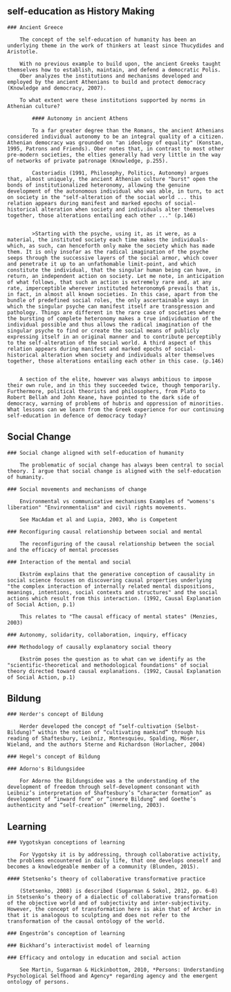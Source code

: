 ## self-education as History Making

    ### Ancient Greece

        The concept of the self-education of humanity has been an underlying theme in the work of thinkers at least since Thucydides and Aristotle.

        With no previous example to build upon, the ancient Greeks taught themselves how to establish, maintain, and defend a democratic Polis.
        Ober analyzes the institutions and mechanisms developed and employed by the ancient Athenians to build and protect democracy (Knowledge and democracy, 2007).

        To what extent were these institutions supported by norms in Athenian culture?

            #### Autonomy in ancient Athens

            To a far greater degree than the Romans, the ancient Athenians considered individual autonomy to be an integral quality of a citizen. Athenian democracy was grounded on "an ideology of equality" (Konstan, 1995, Patrons and Friends). Ober notes that, in contrast to most other pre-modern societies, the elties generally had very little in the way of networks of private patronage (Knowledge, p.255).

            Castoriadis (1991, Philosophy, Politics, Autonomy) argues that, almost uniquely, the ancient Athenian culture "burst" open the bonds of institutionalized heteronomy, allowing the genuine development of the autonomous individual who was able, in turn, to act on society in the "self-alteration of the social world ... this relation appears during manifest and marked epochs of social-historical alteration when society and individuals alter themselves together, those alterations entailing each other ..." (p.146)


            >Starting with the psyche, using it, as it were, as a material, the instituted society each time makes the individuals-which, as such, can henceforth only make the society which has made them. It is only insofar as the radical imagination of the psyche seeps through the successive layers of the social armor, which cover and penetrate it up to an unfathomable limit-point, and which constitute the individual, that the singular human being can have, in return, an independent action on society. Let me note, in anticipation of what follows, that such an action is extremely rare and, at any rate, imperceptible wherever instituted heteronomy6 prevails­ that is, in fact, in almost all known societies. In this case, apart from the bundle of predefined social roles, the only ascertainable ways in which the singular psyche can manifest itself are transgression and pathology. Things are different in the rare case of societies where the bursting of complete heteronomy makes a true individuation of the individual possible and thus allows the radical imagination of the singular psyche to find or create the social means of publicly expressing itself in an original manner and to contribute perceptibly to the self-alteration of the social world. A third aspect of this relation appears during manifest and marked epochs of social-historical alteration when society and individuals alter themselves together, those alterations entailing each other in this case. (p.146)


        A section of the elite, however was always ambitious to impose their own rule, and in this they succeeded twice, though temporarily. Furthermore, political theorists and philosophers, from Plato to Robert Bellah and John Keane, have pointed to the dark side of democracy, warning of problems of hubris and oppression of minorities. What lessons can we learn from the Greek experience for our continuing self-education in defence of democracy today?

## Social Change

    ### Social change aligned with self-education of humanity

        The problematic of social change has always been central to social theory. I argue that social change is aligned with the self-education of humanity.

    ### Social movements and mechanisms of change

        Environmental vs communicative mechanisms Examples of "womens's liberation" "Environmentalism" and civil rights movements.

        See MacAdam et al and Lupia, 2003, Who is Competent

    ### Reconfiguring causal relationship between social and mental

        The reconfiguring of the causal relationship between the social and the efficacy of mental processes

    ### Interaction of the mental and social

        Ekström explains that the generative conception of causality in social science focuses on discovering causal properties underlying "the complex interaction of internally related mental dispositions, meanings, intentions, social contexts and structures" and the social actions which result from this interaction. (1992, Causal Explanation of Social Action, p.1)

        This relates to "The causal efficacy of mental states" (Menzies, 2003)

    ### Autonomy, solidarity, collaboration, inquiry, efficacy

    ### Methodology of causally explanatory social theory

        Ekström poses the question as to what can we identify as the "scientific-theoretical and methodological foundations" of social theory directed toward causal explanations. (1992, Causal Explanation of Social Action, p.1)

## Bildung

    ### Herder's concept of Bildung

        Herder developed the concept of “self-cultivation (Selbst-Bildung)” within the notion of “cultivating mankind” through his reading of Shaftesbury, Leibniz, Montesquieu, Spalding, Möser, Wieland, and the authors Sterne and Richardson (Horlacher, 2004)

    ### Hegel's concept of Bildung

    ### Adorno's Bildungsidee

        For Adorno the Bildungsidee was a the understanding of the development of freedom through self-development consonant with Leibniz’s interpretation of Shaftesbury’s “character formation” as development of “inward form” or “innere Bildung” and Goethe’s authenticity and “self-creation” (Hermeling, 2003).

## Learning

    ### Vygotskyan conceptions of learning

        For Vygotsky it is by addressing, through collaborative activity, the problems encountered in daily life, that one develops oneself and becomes a knowledgeable member of a community (Blunden, 2015).

    #### Stetsenko’s theory of collaborative transformative practice

        (Stetsenko, 2008) is described (Sugarman & Sokol, 2012, pp. 6–8) in Stetsenko’s theory of a dialectic of collaborative transformation of the objective world and of subjectivity and inter-subjectivity. However, the concept of transformation here is akin that of Archer in that it is analogous to sculpting and does not refer to the transformation of the causal ontology of the world.

    ### Engeström’s conception of learning

    ### Bickhard’s interactivist model of learning

    ### Efficacy and ontology in education and social action

        See Martin, Sugarman & Hickinbottom, 2010, *Persons: Understanding Psychological Selfhood and Agency* regarding agency and the emergent ontology of persons.

